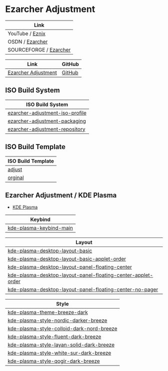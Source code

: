 
# Ezarcher Adjustment

| Link |
| --- |
| YouTube / [Eznix](https://www.youtube.com/c/eznix/videos) |
| OSDN / [Ezarcher](https://osdn.net/projects/ezarch/releases/) |
| SOURCEFORGE / [Ezarcher](https://sourceforge.net/projects/ezarch/files/) |


| Link | GitHub |
| --- | --- |
| [Ezarcher Adjustment](https://samwhelp.github.io/ezarcher-adjustment/) | [GitHub](https://github.com/samwhelp/ezarcher-adjustment) |


## ISO Build System

| ISO Build System |
| --- |
| [ezarcher-adjustment-iso-profile](https://github.com/samwhelp/ezarcher-adjustment/tree/main/project/ezarcher-adjustment-system/ezarcher-adjustment-iso-profile) |
| [ezarcher-adjustment-packaging](https://github.com/samwhelp/ezarcher-adjustment/tree/main/project/ezarcher-adjustment-system/ezarcher-adjustment-packaging) |
| [ezarcher-adjustment-repository](https://github.com/samwhelp/ezarcher-adjustment/tree/main/project/ezarcher-adjustment-system/ezarcher-adjustment-repository) |


## ISO Build Template

| ISO Build Template |
| --- |
| [adjust](https://github.com/samwhelp/ezarcher-adjustment/tree/main/project/ezarcher-adjustment-system/ezarcher-adjustment-iso-profile/recipe/template/20221030/adjust/Templates) |
| [orginal](https://github.com/samwhelp/ezarcher-adjustment/tree/main/project/ezarcher-adjustment-system/ezarcher-adjustment-iso-profile/recipe/template/20221030/orginal/Templates) |


## Ezarcher Adjustment / KDE Plasma

* [KDE Plasma](https://github.com/samwhelp/ezarcher-adjustment/tree/main/prototype/de/kde-plasma)


| Keybind |
| --- |
| [kde-plasma-keybind-main](https://github.com/samwhelp/ezarcher-adjustment/tree/main/prototype/de/kde-plasma/part/keybind/kde-plasma-keybind-main) |


| Layout |
| --- |
| [kde-plasma-desktop-layout-basic](https://github.com/samwhelp/ezarcher-adjustment/tree/main/prototype/de/kde-plasma/part/layout/kde-plasma-desktop-layout-basic) |
| [kde-plasma-desktop-layout-basic-applet-order](https://github.com/samwhelp/ezarcher-adjustment/tree/main/prototype/de/kde-plasma/part/layout/kde-plasma-desktop-layout-basic-applet-order) |
| [kde-plasma-desktop-layout-panel-floating-center](https://github.com/samwhelp/ezarcher-adjustment/tree/main/prototype/de/kde-plasma/part/layout/kde-plasma-desktop-layout-panel-floating-center) |
| [kde-plasma-desktop-layout-panel-floating-center-applet-order](https://github.com/samwhelp/ezarcher-adjustment/tree/main/prototype/de/kde-plasma/part/layout/kde-plasma-desktop-layout-panel-floating-center-applet-order) |
| [kde-plasma-desktop-layout-panel-floating-center-no-pager](https://github.com/samwhelp/ezarcher-adjustment/tree/main/prototype/de/kde-plasma/part/layout/kde-plasma-desktop-layout-panel-floating-center-no-pager) |


| Style |
| --- |
| [kde-plasma-theme-breeze-dark](https://github.com/samwhelp/ezarcher-adjustment/tree/main/prototype/de/kde-plasma/part/style/kde-plasma-theme-breeze-dark) |
| [kde-plasma-style-nordic-darker-breeze](https://github.com/samwhelp/ezarcher-adjustment/tree/main/prototype/de/kde-plasma/part/style/kde-plasma-style-nordic-darker-breeze) |
| [kde-plasma-style-colloid-dark-nord-breeze](https://github.com/samwhelp/ezarcher-adjustment/tree/main/prototype/de/kde-plasma/part/style/kde-plasma-style-colloid-dark-nord-breeze) |
| [kde-plasma-style-fluent-dark-breeze](https://github.com/samwhelp/ezarcher-adjustment/tree/main/prototype/de/kde-plasma/part/style/kde-plasma-style-fluent-dark-breeze) |
| [kde-plasma-style-layan-solid-dark-breeze](https://github.com/samwhelp/ezarcher-adjustment/tree/main/prototype/de/kde-plasma/part/style/kde-plasma-style-layan-solid-dark-breeze) |
| [kde-plasma-style-white-sur-dark-breeze](https://github.com/samwhelp/ezarcher-adjustment/tree/main/prototype/de/kde-plasma/part/style/kde-plasma-style-white-sur-dark-breeze) |
| [kde-plasma-style-qogir-dark-breeze](https://github.com/samwhelp/ezarcher-adjustment/tree/main/prototype/de/kde-plasma/part/style/kde-plasma-style-qogir-dark-breeze) |

